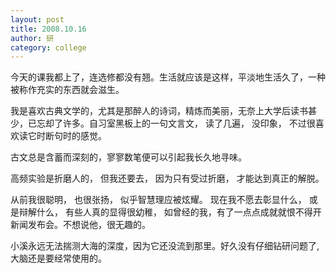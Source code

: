 ```yaml
---
layout: post
title: 2008.10.16
author: 研
category: college
---
```

今天的课我都上了，连选修都没有翘。生活就应该是这样，平淡地生活久了，一种被称作充实的东西就会滋生。

我是喜欢古典文学的，尤其是那醉人的诗词，精炼而美丽，无奈上大学后读书甚少，已忘却了许多。自习室黑板上的一句文言文，
读了几遍， 没印象， 不过很喜欢读它时断句时的感觉。

古文总是含蓄而深刻的，寥寥数笔便可以引起我长久地寻味。

高频实验是折磨人的， 但我还要去， 因为只有受过折磨， 才能达到真正的解脱。

从前我很聪明， 也很张扬， 似乎智慧理应被炫耀。 现在我不愿去彰显什么， 或是辩解什么， 有些人真的显得很幼稚，
如曾经的我，有了一点点成就就恨不得开新闻发布会。不想说他，很无趣的。

小溪永远无法揣测大海的深度，因为它还没流到那里。好久没有仔细钻研问题了, 大脑还是要经常使用的。
